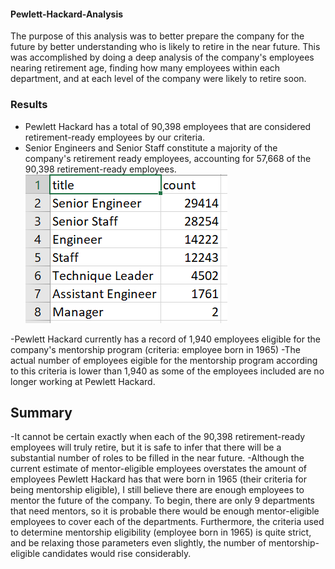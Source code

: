#### Pewlett-Hackard-Analysis
The purpose of this analysis was to better prepare the company for the future by better understanding who is likely to retire in the near future. This was accomplished by doing a deep analysis of the company's employees nearing retirement age, finding how many employees within each department, and at each level of the company were likely to retire soon. 

### Results
- Pewlett Hackard has a total of 90,398 employees that are considered retirement-ready employees by our criteria.
- Senior Engineers and Senior Staff constitute a majority of the company's retirement ready employees, accounting for 57,668 of the 90,398 retirement-ready employees.
![retiring_titles](retiring_titles.PNG)

-Pewlett Hackard currently has a record of 1,940 employees eligible for the company's mentorship program (criteria: employee born in 1965)
-The actual number of employees eigible for the mentorship program according to this criteria is lower than 1,940 as some of the employees included are no longer working at Pewlett Hackard. 

## Summary
-It cannot be certain exactly when each of the 90,398 retirement-ready employees will truly retire, but it is safe to infer that there will be a substantial number of roles to be filled in the near future. 
-Although the current estimate of mentor-eligible employees overstates the amount of employees Pewlett Hackard has that were born in 1965 (their criteria for being mentorship eligible), I still believe there are enough employees to mentor the future of the company. To begin, there are only 9 departments that need mentors, so it is probable there would be enough mentor-eligible employees to cover each of the departments. Furthermore, the criteria used to determine mentorship eligibility (employee born in 1965) is quite strict, and be relaxing those parameters even slightly, the number of mentorship-eligible candidates would rise considerably.  
